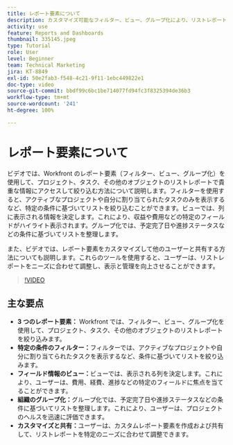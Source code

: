 ```yaml
---
title: レポート要素について
description: カスタマイズ可能なフィルター、ビュー、グループ化により、リストレポートを絞り込み、データを効率的に整理し、シームレスな共同作業を可能にするプロジェクトレポートを強化します。
activity: use
feature: Reports and Dashboards
thumbnail: 335145.jpeg
type: Tutorial
role: User
level: Beginner
team: Technical Marketing
jira: KT-8849
exl-id: 50e2fab3-f548-4c21-9f11-1ebc449822e1
doc-type: video
source-git-commit: bbdf99c6bc1be714077fd94fc3f8325394de36b3
workflow-type: tm+mt
source-wordcount: '241'
ht-degree: 100%

---
```


# レポート要素について

ビデオでは、Workfront のレポート要素（フィルター、ビュー、グループ化）を使用して、プロジェクト、タスク、その他のオブジェクトのリストレポートで貴重な情報にアクセスして絞り込む方法について説明します。フィルターを使用すると、アクティブなプロジェクトや自分に割り当てられたタスクのみを表示するなど、特定の条件に基づいてリストを絞り込むことができます。ビューでは、列に表示される情報を決定します。これにより、収益や費用などの特定のフィールドがハイライト表示されます。グループ化では、予定完了日や進捗ステータスなどの条件に基づいてリストを整理します。

また、ビデオでは、レポート要素をカスタマイズして他のユーザーと共有する方法についても説明します。これらのツールを使用すると、ユーザーは、リストレポートをニーズに合わせて調整し、表示と管理を向上させることができます。

>[!VIDEO](https://video.tv.adobe.com/v/335145/?quality=12&learn=on&enablevpops=1)

## 主な要点

* **3 つのレポート要素：** Workfront では、フィルター、ビュー、グループ化を使用して、プロジェクト、タスク、その他のオブジェクトのリストレポートを絞り込みます。
* **特定の条件のフィルター：**&#x200B;フィルターでは、アクティブなプロジェクトや自分に割り当てられたタスクを表示するなど、条件に基づいてリストを絞り込みます。
* **フィールド情報のビュー：**&#x200B;ビューでは、表示される列を決定します。これにより、ユーザーは、費用、経費、進捗などの特定のフィールドに焦点を当てることができます。
* **組織のグループ化：**&#x200B;グループ化では、予定完了日や進捗ステータスなどの条件に基づいてリストを整理します。これにより、ユーザーは、プロジェクトのヘルスを迅速に評価できます。
* **カスタマイズと共有：**&#x200B;ユーザーは、カスタムレポート要素を作成および共有して、リストレポートを特定のニーズに合わせて調整できます。
